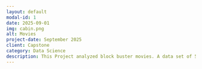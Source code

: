 ```yaml
---
layout: default
modal-id: 1
date: 2025-09-01
img: cabin.png
alt: Movies
project-date: September 2025
client: Capstone
category: Data Science
description: This Project analyzed block buster movies. A data set of 500 blockbuster movies was analyzed based on ratings, Budget, Gross, and other features. A statistical model that predicts movies Gross Profit was created using the data set.
---
```

